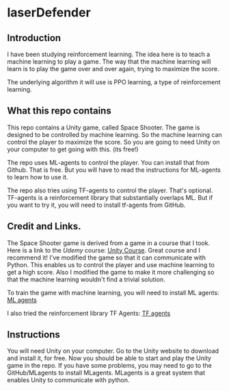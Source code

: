 # laserDefender
## Introduction
I have been studying reinforcement learning. 
The idea here is to teach a machine learning to play a game.
The way that the machine learning will learn is to play the game over and over again, trying to maximize the score.

The underlying algorithm it will use is PPO learning, a type of reinforcement learning.

## What this repo contains
This repo contains a Unity game, called Space Shooter. The game is designed to be controlled by machine learning. So the machine learning can control the player to maximize the score.
So you are going to need Unity on your computer to get going with this. (its free!)

The repo uses ML-agents to control the player. You can install that from Github.
That is free. But you will have to read the instructions for ML-agents to learn how to use it.

The repo also tries using TF-agents to control the player. 
That's optional. TF-agents is a reinforcement library that substantially overlaps ML.
But if you want to try it, you will need to install tf-agents from GitHub.

## Credit and Links.
The Space Shooter game is derived from a game in a course that I took. Here is a link to the _Udemy_ course: [Unity Course](https://www.udemy.com/unitycourse/). Great course and I recommend it!
I've modified the game so that it can communicate with Python. This enables us to control the player and use machine learning to get a high score. Also I modified the game to make it more challenging so that the machine learning wouldn't find a trivial solution.

To train the game with machine learning, you will need to install ML agents: 
[ML agents](https://github.com/Unity-Technologies/ml-agents)

I also tried the reinforcement library TF Agents:
[TF agents](https://github.com/tensorflow/agents)

## Instructions
You will need Unity on your computer. Go to the Unity website to download and install it, for free.
Now you should be able to start and play the Unity game in the repo. If you have some problems, you may need to go to the GitHub/MLagents to install MLagents.
MLagents is a great system that enables Unity to communicate with python.


